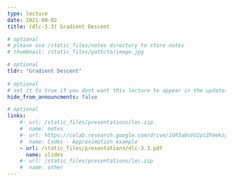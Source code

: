 ```yaml
---
type: lecture
date: 2021-09-02
title: (dlc-3.3) Gradient Descent

# optional
# please use /static_files/notes directory to store notes
# thumbnail: /static_files/path/to/image.jpg

# optional
tldr: "Gradient Descent"
  
# optional
# set it to true if you dont want this lecture to appear in the updates section
hide_from_announcments: false

# optional
links: 
    #- url: /static_files/presentations/lec.zip
    #  name: notes
    #- url: https://colab.research.google.com/drive/1GR3a0sVU2ptZFmekzysWozHo9N12j7Kl?usp=sharing
    #  name: Codes - Approximation example
    - url: /static_files/presentations/dlc-3.3.pdf
      name: slides
    #- url: /static_files/presentations/lec.zip
    #  name: other
---
```

